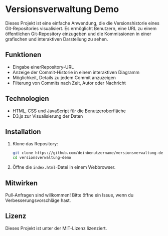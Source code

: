 # Versionsverwaltung Demo

Dieses Projekt ist eine einfache Anwendung, die die Versionshistorie eines Git-Repositories visualisiert. Es ermöglicht Benutzern, eine URL zu einem öffentlichen Git-Repository einzugeben und die Kommissionen in einer grafischen und interaktiven Darstellung zu sehen.

## Funktionen
- Eingabe einerRepository-URL
- Anzeige der Commit-Historie in einem interaktiven Diagramm
- Möglichkeit, Details zu jedem Commit anzuzeigen
- Filterung von Commits nach Zeit, Autor oder Nachricht

## Technologien
- HTML, CSS und JavaScript für die Benutzeroberfläche
- D3.js zur Visualisierung der Daten

## Installation
1. Klone das Repository:
   ```bash
   git clone https://github.com/deinbenutzername/versionsverwaltung-demo.git
   cd versionsverwaltung-demo
   ```
2. Öffne die `index.html`-Datei in einem Webbrowser.

## Mitwirken
Pull-Anfragen sind willkommen! Bitte öffne ein Issue, wenn du Verbesserungsvorschläge hast.

## Lizenz
Dieses Projekt ist unter der MIT-Lizenz lizenziert.